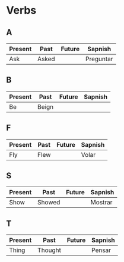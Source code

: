 # Verbs

## A
Present|Past|Future|Sapnish
---|---|---|---
Ask|Asked||Preguntar 

## B
Present|Past|Future|Sapnish
---|---|---|---
Be|Beign||

## F
Present|Past|Future|Sapnish
---|---|---|---
Fly|Flew||Volar

## S
Present|Past|Future|Sapnish
---|---|---|---
Show|Showed||Mostrar

## T
Present|Past|Future|Sapnish
---|---|---|---
Thing|Thought||Pensar
